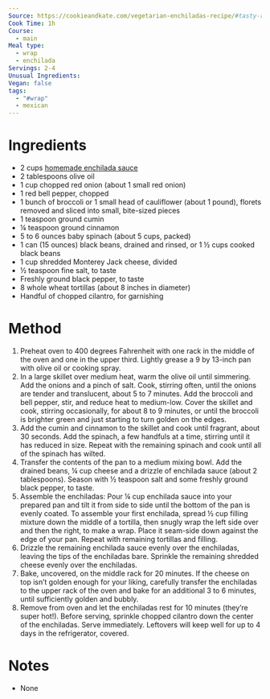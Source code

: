 ```yaml
---
Source: https://cookieandkate.com/vegetarian-enchiladas-recipe/#tasty-recipes-24085-jump-target
Cook Time: 1h
Course:
  - main
Meal type:
  - wrap
  - enchilada
Servings: 2-4
Unusual Ingredients: 
Vegan: false
tags:
  - "#wrap"
  - mexican
---
```

# Ingredients

- 2 cups [homemade enchilada sauce](https://cookieandkate.com/enchilada-sauce-recipe/)
- 2 tablespoons olive oil
- 1 cup chopped red onion (about 1 small red onion)
- 1 red bell pepper, chopped
- 1 bunch of broccoli or 1 small head of cauliflower (about 1 pound), florets removed and sliced into small, bite-sized pieces
- 1 teaspoon ground cumin
- ¼ teaspoon ground cinnamon
- 5 to 6 ounces baby spinach (about 5 cups, packed)
- 1 can (15 ounces) black beans, drained and rinsed, or 1 ½ cups cooked black beans
- 1 cup shredded Monterey Jack cheese, divided
- ½ teaspoon fine salt, to taste
- Freshly ground black pepper, to taste
- 8 whole wheat tortillas (about 8 inches in diameter)
- Handful of chopped cilantro, for garnishing

# Method

1. Preheat oven to 400 degrees Fahrenheit with one rack in the middle of the oven and one in the upper third. Lightly grease a 9 by 13-inch pan with olive oil or cooking spray.
2. In a large skillet over medium heat, warm the olive oil until simmering. Add the onions and a pinch of salt. Cook, stirring often, until the onions are tender and translucent, about 5 to 7 minutes. Add the broccoli and bell pepper, stir, and reduce heat to medium-low. Cover the skillet and cook, stirring occasionally, for about 8 to 9 minutes, or until the broccoli is brighter green and just starting to turn golden on the edges.
3. Add the cumin and cinnamon to the skillet and cook until fragrant, about 30 seconds. Add the spinach, a few handfuls at a time, stirring until it has reduced in size. Repeat with the remaining spinach and cook until all of the spinach has wilted.
4. Transfer the contents of the pan to a medium mixing bowl. Add the drained beans, ¼ cup cheese and a drizzle of enchilada sauce (about 2 tablespoons). Season with ½ teaspoon salt and some freshly ground black pepper, to taste.
5. Assemble the enchiladas: Pour ¼ cup enchilada sauce into your prepared pan and tilt it from side to side until the bottom of the pan is evenly coated. To assemble your first enchilada, spread ½ cup filling mixture down the middle of a tortilla, then snugly wrap the left side over and then the right, to make a wrap. Place it seam-side down against the edge of your pan. Repeat with remaining tortillas and filling.
6. Drizzle the remaining enchilada sauce evenly over the enchiladas, leaving the tips of the enchiladas bare. Sprinkle the remaining shredded cheese evenly over the enchiladas.
7. Bake, uncovered, on the middle rack for 20 minutes. If the cheese on top isn’t golden enough for your liking, carefully transfer the enchiladas to the upper rack of the oven and bake for an additional 3 to 6 minutes, until sufficiently golden and bubbly.
8. Remove from oven and let the enchiladas rest for 10 minutes (they’re super hot!). Before serving, sprinkle chopped cilantro down the center of the enchiladas. Serve immediately. Leftovers will keep well for up to 4 days in the refrigerator, covered.

# Notes

- None